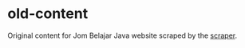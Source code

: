 # old-content

Original content for Jom Belajar Java website scraped by the [scraper](https://github.com/JomBelajarJava/scraper).
